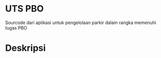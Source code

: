 # UTS PBO
Sourcode dari aplikasi untuk pengelolaan parkir dalam rangka memenuhi tugas PBO

# Deskripsi 

